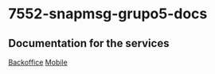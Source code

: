 # 7552-snapmsg-grupo5-docs

## Documentation for the services

[Backoffice](/7552-snapmsg-grupo5-docs/backoffice)
[Mobile](/7552-snapmsg-grupo5-docs/mobile)
